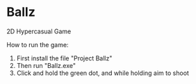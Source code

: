 # Ballz
 2D Hypercasual Game

How to run the game: 
1. First install the file "Project Ballz"
2. Then run "Ballz.exe"
3. Click and hold the green dot, and while holding aim to shoot